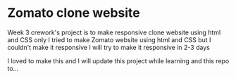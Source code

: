 
# Zomato clone website

Week 3 crework's project is to make responsive clone website using html and CSS only
I tried to make Zomato website using html and CSS but I couldn't make it responsive
I will try to make it responsive in 2-3 days 

I loved to make this and I will update this project while learning and this repo to...



